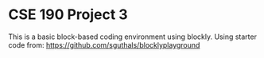 # CSE 190 Project 3

This is a basic block-based coding environment using blockly.
Using starter code from: https://github.com/sguthals/blocklyplayground
